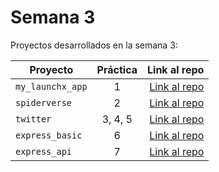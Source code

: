 
# Semana 3 

Proyectos desarrollados en la semana 3:

| Proyecto | Práctica | Link al repo |
| ------------- |:-------------:| -----:|
|`my_launchx_app`|1|[Link al repo](https://github.com/JeronimoMr11/playbook/tree/main/weekly_mission_3/Ejercicios/Practica_01)|
|`spiderverse`|2|[Link al repo](https://github.com/JeronimoMr11/playbook/tree/main/weekly_mission_3/Ejercicios/Practica_02)|
|`twitter`|3, 4, 5|[Link al repo](https://github.com/JeronimoMr11/playbook/tree/main/weekly_mission_3/Ejercicios/Practica_03_04_05)|
|`express_basic`|6|[Link al repo](https://github.com/JeronimoMr11/playbook/tree/main/weekly_mission_3/Ejercicios/Practica_06/express_basic)|
|`express_api`|7|[Link al repo](https://github.com/JeronimoMr11/playbook/tree/main/weekly_mission_3/Ejercicios/Practica_07/express_api)|
